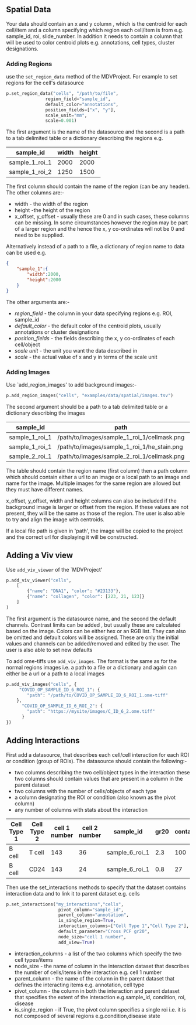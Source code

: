 
## Spatial Data
Your data should contain an x and y column , which is the centroid for each cell/item and a column specifying which region each cell/item is from e.g. sample_id, roi, slide_number. In addition it needs to contain a column that will be used to color centroid plots e.g. annotations, cell types, cluster designations.

### Adding Regions
use the `set_region_data` method of the MDVProject. For example to set regions for the cell's datasource
 ```python
p.set_region_data("cells", "/path/to/file",
                region_field="sample_id",
                default_color="annotations",
                position_fields=["x", "y"],
                scale_unit="mm",
                scale=0.001)
```
The first argument is the name of the datasource and the second is a path to a tab delimited table or a dictionary describing the regions e.g.

|sample_id|width|height|
|---------|-----|------|
|sample_1_roi_1|2000|2000|
|sample_1_roi_2|1250|1500|

The first column should contain the name of the region (can be any header). The other columns are:-
* width - the width of the region 
* height -the height of the region
* x_offset, y_offset - usually these are 0 and in such cases, these columns can be missing. In some circumstances however the region may be part of a larger region and the hence the x, y co-ordinates will not be 0 and need to be supplied.

Alternatively instead of a path to a file, a dictionary of region name to data can be used e.g.
```json
{
    "sample_1":{
        "width":2000,
        "height":2000
    }
}
```
The other arguments are:-

* *region_field* - the column in your data specifying regions e.g. ROI, sample_id
* *default_color* - the default color of the  centroid plots, usually annotations or cluster designations
* *position_fields* - the fields describing the x, y co-ordinates of each cell/object
* *scale unit* - the unit you want the data described in
* *scale* - the actual value of x and y in terms of the scale unit


### Adding Images

Use `add_region_images' to add background images:-
```python
p.add_region_images("cells", "examples/data/spatial/images.tsv")
```
The second argument should be a path to a tab delimited table or a dictionary describing the images

|sample_id|path|name|
|---------|-----|------|
|sample_1_roi_1|/path/to/images/sample_1_roi_1/cellmask.png|cellmask|
|sample_1_roi_1|/path/to/images/sample_1_roi_1/he_stain.png|HE|
|sample_2_roi_1|/path/to/images/sample_2_roi_1/cellmask.png|cellmask|

The table should contain the region name (first column) then a path column which should contain either a url to an image or a local path to an image and name for the image. Multiple images for the same region are allowed but they must have different names.

x_offset, y_offset, width and height columns can also be included if the background image is larger or offset from the region. If these values are not present, they will be the same as those of the region. The user is also able to try and align the image with centroids.

If a local file path is given in 'path', the image will be copied to the project and the correct url for displaying it will be constructed.

## Adding a Viv view

Use `add_viv_viewer` of the `MDVProject'

```python
p.add_viv_viewer("cells",
    [
        {"name": "DNA1", "color": "#23133"},
        {"name": "collagen", "color": [223, 21, 123]}
    ]
)
```

The first argument is the datasource name, and the second the default channels. Contrast limits can be added , but usually these are calculated based on the image. Colors can be either hex or an RGB list. They can also be omitted and default colors will be assigned. These are only the initial values and channels can be added/removed and edited by the user. The user is also able to set new defaults


To add ome-tiffs use `add_viv_images`. The format is the same as for the normal regions images i.e. a path to a file or a dictionary and again can either be a url or a path to a local images

```python
p.add_viv_images("cells", {
     "COVID_OP_SAMPLE_ID_6_ROI_1": {
        "path": "/path/to/COVID_OP_SAMPLE_ID_6_ROI_1.ome-tiff"
    },
      "COVID_OP_SAMPLE_ID_6_ROI_2": {
        "path": "https://mysite/images/C_ID_6_2.ome.tiff"
      }
})
```


## Adding Interactions

First add a datasource, that describes each cell/cell interaction for each ROI or condition (group of ROIs). The datasource should contain the following:-
 * two columns describing the two cell/object types in the interaction these two columns should contain values that are
 present in a column in the parent dataset
 * two columns with the number of cells/objects of each type
 * a column designating the ROI or condition (also known as the pivot column)
 * any number of columns with  stats about the interaction

|Cell Type 1|Cell Type 2|cell 1 number|cell 2 number|sample_id|gr20|contacts|
|-----------|-----------|-------------|-------------|---------|----|--------|
|B cell|T cell |143|36|sample_6_roi_1|2.3|100|
|B cell|CD24   |143|24|sample_6_roi_1|0.8|27|


Then use the set_interactions methods to specify that the dataset contains interaction data and to link it to parent dataset e.g. cells
```python
p.set_interactions("my_interactions","cells",
                    pivot_column="sample_id",
                    parent_column="annotation",
                    is_single_region=True,
                    interaction_columns=["Cell Type 1","Cell Type 2"],
                    default_parameter="Cross PCF gr20",
                    node_size="cell 1 number",
                    add_view=True)
```

 * interaction_columns - a list of the two columns which specify the two cell types/items
 * node_size - the name of column in the interaction dataset that describes the number of cells/items in the interaction e.g. cell 1 number 
 * parent_column - the name of the column in the parent dataset that defines the  interacting items e.g. annotation, cell type
 * pivot_column - the column in both the interaction and parent dataset that specifies the extent of the interaction e.g.sample_id, condition, roi, disease
 * is_single_region - if True, the pivot column specifies a single roi i.e. it is not composed of several regions e.g.condition,disease state




